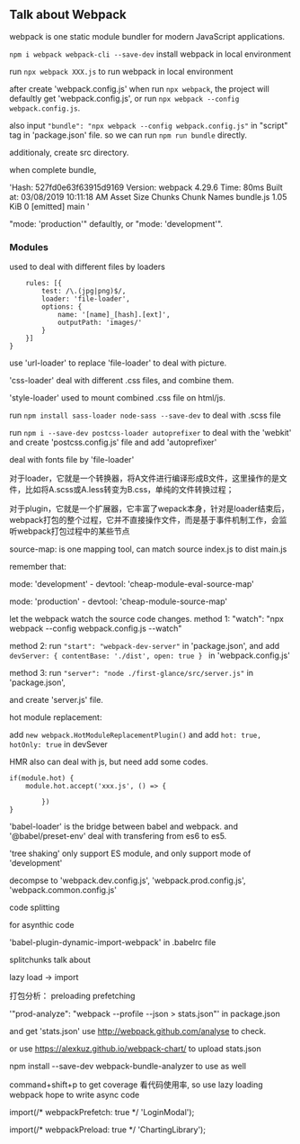 
## Talk about Webpack

webpack is one static module bundler for modern JavaScript applications.

`npm i webpack webpack-cli --save-dev` install webpack in local environment

run `npx webpack XXX.js` to run webpack in local environment

after create 'webpack.config.js'
when run `npx webpack`, the project will defaultly get 'webpack.config.js', or run `npx webpack --config webpack.config.js`.

also input `"bundle": "npx webpack --config webpack.config.js"` in  "script" tag in 'package.json' file.
so we can run `npm run bundle` directly.

additionaly, create src directory.

when complete bundle,

'Hash: 527fd0e63f63915d9169
Version: webpack 4.29.6
Time: 80ms
Built at: 03/08/2019 10:11:18 AM
    Asset      Size  Chunks             Chunk Names
bundle.js  1.05 KiB       0  [emitted]  main
'

"mode: 'production'" defaultly, or "mode: 'development'".


### Modules

used to deal with different files by loaders

```module: {
	rules: [{
		test: /\.(jpg|png)$/,
		loader: 'file-loader',
		options: {
			name: '[name]_[hash].[ext]',
			outputPath: 'images/'
		}
	}]
}
```
use 'url-loader' to replace 'file-loader' to deal with picture.

'css-loader' deal with different .css files, and combine them.

'style-loader' used to mount combined .css file on html/js.

run `npm install sass-loader node-sass --save-dev` to deal with .scss file

run `npm i --save-dev postcss-loader autoprefixer` to deal with the 'webkit' and create 'postcss.config.js' file and add 'autoprefixer'

deal with fonts file by 'file-loader'

对于loader，它就是一个转换器，将A文件进行编译形成B文件，这里操作的是文件，比如将A.scss或A.less转变为B.css，单纯的文件转换过程；

对于plugin，它就是一个扩展器，它丰富了wepack本身，针对是loader结束后，webpack打包的整个过程，它并不直接操作文件，而是基于事件机制工作，会监听webpack打包过程中的某些节点

source-map:
is one mapping tool, can match source index.js to dist main.js

remember that:

mode: 'development' - devtool: 'cheap-module-eval-source-map'

mode: 'production' - devtool: 'cheap-module-source-map'


let the webpack watch the source code changes.
method 1: "watch": "npx webpack --config webpack.config.js --watch"

method 2:
run `"start": "webpack-dev-server"` in 'package.json',
and add 
`devServer: {
	contentBase: './dist',
	open: true
	} ` in 'webpack.config.js'

method 3: 
run `"server": "node ./first-glance/src/server.js"` in 'package.json',

and create 'server.js' file.

hot module replacement:

add `new webpack.HotModuleReplacementPlugin()` and add `hot: true, hotOnly: true` in devSever

HMR also can deal with js, but need add some codes.

```
if(module.hot) {
	module.hot.accept('xxx.js', () => {

		})
}
```

'babel-loader' is the bridge between babel and webpack. and '@babel/preset-env' deal with transfering from es6 to es5.


'tree shaking' only support ES module, and only support mode of 'development'

decompse to 'webpack.dev.config.js', 'webpack.prod.config.js', 'webpack.common.config.js'

code splitting

for asynthic code

'babel-plugin-dynamic-import-webpack' in .babelrc file

splitchunks talk about

lazy load -> import

打包分析： preloading prefetching

'"prod-analyze": "webpack --profile --json > stats.json"' in package.json

and get 'stats.json' use 
http://webpack.github.com/analyse to check.

or use https://alexkuz.github.io/webpack-chart/ to upload stats.json

npm install --save-dev webpack-bundle-analyzer to use as well

command+shift+p to get coverage
看代码使用率, so use lazy loading
webpack hope to write async code

import(/* webpackPrefetch: true */ 'LoginModal');

import(/* webpackPreload: true */ 'ChartingLibrary');













